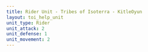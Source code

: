```yaml
---
title: Rider Unit - Tribes of Isoterra - KitleOyun
layout: toi_help_unit
unit_type: Rider
unit_attack: 2
unit_defense: 1
unit_movement: 2
---
```

